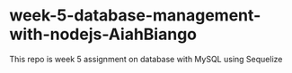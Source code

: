 # week-5-database-management-with-nodejs-AiahBiango
This repo is week 5 assignment on database with MySQL using Sequelize

